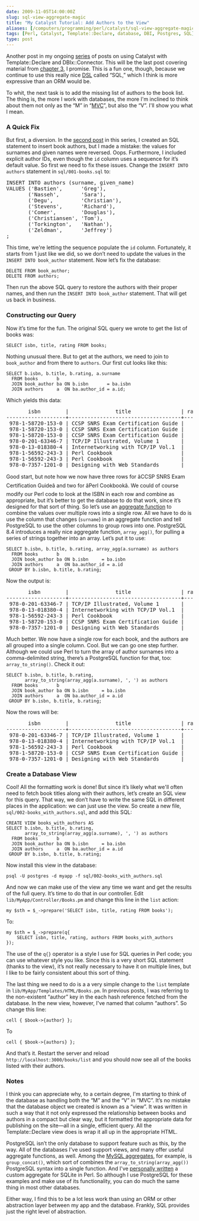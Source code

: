 ```yaml
--- 
date: 2009-11-05T14:00:00Z
slug: sql-view-aggregate-magic
title: "My Catalyst Tutorial: Add Authors to the View"
aliases: [/computers/programming/perl/catalyst/sql-view-aggregate-magic.html]
tags: [Perl, Catalyst, Template::Declare, database, DBI, Postgres, SQL]
type: post
---
```


<p>Another post in my ongoing <a href="/computers/programming/perl/catalyst%20title=" title="Just a Theory: “Catalyst”">series</a> of posts on using Catalyst with Template::Declare and DBIx::Connector. This will be the last post covering material from <a href="http://search.cpan.org/perldoc?Catalyst::Manual::Tutorial::03_MoreCatalystBasics" title="Catalyst Tutorial - Chapter 3: More Catalyst Application Development Basics">chapter 3</a>, I promise. This is a fun one, though, because we continue to use this really nice <a href="https://en.wikipedia.org/wiki/Domain-specific_language" title="Wikipedia: “Domain-Specific Language”">DSL</a> called “SQL,” which I think is more expressive than an ORM would be.</p>

<p>To whit, the next task is to add the missing list of authors to the book list. The thing is, the more I work with databases, the more I'm inclined to think about them not only as the “M” in “<a href="https://en.wikipedia.org/wiki/Model%E2%80%93view%E2%80%93controller" title="Wikipedia: “Model-view-controller”">MVC</a>”, but also the “V”. I'll show you what I mean.</p>

<h3>A Quick Fix</h3>

<p>But first, a diversion. In the <a href="/computers/programming/perl/catalyst/tutorial-continued.html">second post</a> in this series, I created an SQL statement to insert book authors, but I made a mistake: the values for surnames and given names were reversed. Oops. Furthermore, I included explicit author IDs, even though the <code>id</code> column uses a sequence for it’s default value. So first we need to fix these issues. Change  the <code>INSERT INTO authors</code> statement in <code>sql/001-books.sql</code> to:</p>

<pre>
INSERT INTO authors (surname, given_name)
VALUES (&#x27;Bastien&#x27;,      &#x27;Greg&#x27;),
       (&#x27;Nasseh&#x27;,       &#x27;Sara&#x27;),
       (&#x27;Degu&#x27;,         &#x27;Christian&#x27;),
       (&#x27;Stevens&#x27;,      &#x27;Richard&#x27;),
       (&#x27;Comer&#x27;,        &#x27;Douglas&#x27;),
       (&#x27;Christiansen&#x27;, &#x27;Tom&#x27;),
       (&#x27;Torkington&#x27;,   &#x27;Nathan&#x27;),
       (&#x27;Zeldman&#x27;,      &#x27;Jeffrey&#x27;)
;
</pre>

<p>This time, we're letting the sequence populate the <code>id</code> column. Fortunately, it starts from 1 just like we did, so we don’t need to update the values in the <code>INSERT INTO book_author</code> statement. Now let’s fix the database:</p>

<pre><code>DELETE FROM book_author;
DELETE FROM authors;
</code></pre>

<p>Then run the above SQL query to restore the authors with their proper names, and then run the <code>INSERT INTO book_author</code> statement. That will get us back in business.</p>

<h3>Constructing our Query</h3>

<p>Now it’s time for the fun. The original SQL query we wrote to get the list of books was:</p>

<pre><code>SELECT isbn, title, rating FROM books;
</code></pre>

<p>Nothing unusual there. But to get at the authors, we need to join to <code>book_author</code> and from there to <code>authors</code>. Our first cut looks like this:</p>

<pre><code>SELECT b.isbn, b.title, b.rating, a.surname
  FROM books       b
  JOIN book_author ba ON b.isbn       = ba.isbn
  JOIN authors     a  ON ba.author_id = a.id;
</code></pre>

<p>Which yields this data:</p>

<pre>
       isbn        |               title                | rating |   surname    
&#x2d;&#x2d;&#x2d;&#x2d;&#x2d;&#x2d;&#x2d;&#x2d;&#x2d;&#x2d;&#x2d;&#x2d;&#x2d;&#x2d;&#x2d;&#x2d;&#x2d;&#x2d;&#x2d;+&#x2d;&#x2d;&#x2d;&#x2d;&#x2d;&#x2d;&#x2d;&#x2d;&#x2d;&#x2d;&#x2d;&#x2d;&#x2d;&#x2d;&#x2d;&#x2d;&#x2d;&#x2d;&#x2d;&#x2d;&#x2d;&#x2d;&#x2d;&#x2d;&#x2d;&#x2d;&#x2d;&#x2d;&#x2d;&#x2d;&#x2d;&#x2d;&#x2d;&#x2d;&#x2d;&#x2d;+&#x2d;&#x2d;&#x2d;&#x2d;&#x2d;&#x2d;&#x2d;&#x2d;+&#x2d;&#x2d;&#x2d;&#x2d;&#x2d;&#x2d;&#x2d;&#x2d;&#x2d;&#x2d;&#x2d;&#x2d;&#x2d;&#x2d;
 978&#x2d;1&#x2d;58720&#x2d;153&#x2d;0 | CCSP SNRS Exam Certification Guide |      5 | Bastien
 978&#x2d;1&#x2d;58720&#x2d;153&#x2d;0 | CCSP SNRS Exam Certification Guide |      5 | Nasseh
 978&#x2d;1&#x2d;58720&#x2d;153&#x2d;0 | CCSP SNRS Exam Certification Guide |      5 | Degu
 978&#x2d;0&#x2d;201&#x2d;63346&#x2d;7 | TCP/IP Illustrated, Volume 1       |      5 | Stevens
 978&#x2d;0&#x2d;13&#x2d;018380&#x2d;4 | Internetworking with TCP/IP Vol.1  |      4 | Comer
 978&#x2d;1&#x2d;56592&#x2d;243&#x2d;3 | Perl Cookbook                      |      5 | Christiansen
 978&#x2d;1&#x2d;56592&#x2d;243&#x2d;3 | Perl Cookbook                      |      5 | Torkington
 978&#x2d;0&#x2d;7357&#x2d;1201&#x2d;0 | Designing with Web Standards       |      5 | Zeldman
</pre>


<p>Good start, but note how we now have three rows for âCCSP SNRS Exam Certification Guideâ and two for âPerl Cookbookâ. We could of course modify our Perl code to look at the ISBN in each row and combine as appropriate, but it’s better to get the database to do that work, since it’s designed for that sort of thing. So let’s use an <a href="http://www.postgresql.org/docs/current/static/functions-aggregate.html" title="PostgreSQL Documentation: âAggregate Functionsâ">aggregate function</a> to combine the values over multiple rows into a single row. All we have to do is use the column that changes (<code>surname</code>) in an aggregate function and tell PostgreSQL to use the other columns to group rows into one. PostgreSQL 8.4 introduces a really nice aggregate function, <code>array_agg()</code>, for pulling a series of strings together into an array. Let’s put it to use:</p>

<pre><code>SELECT b.isbn, b.title, b.rating, array_agg(a.surname) as authors
  FROM books       b
  JOIN book_author ba ON b.isbn     = ba.isbn
  JOIN authors     a  ON ba.author_id = a.id
 GROUP BY b.isbn, b.title, b.rating;
</code></pre>

<p>Now the output is:</p>

<pre>
       isbn        |               title                | rating |          authors         
&#x2d;&#x2d;&#x2d;&#x2d;&#x2d;&#x2d;&#x2d;&#x2d;&#x2d;&#x2d;&#x2d;&#x2d;&#x2d;&#x2d;&#x2d;&#x2d;&#x2d;&#x2d;&#x2d;+&#x2d;&#x2d;&#x2d;&#x2d;&#x2d;&#x2d;&#x2d;&#x2d;&#x2d;&#x2d;&#x2d;&#x2d;&#x2d;&#x2d;&#x2d;&#x2d;&#x2d;&#x2d;&#x2d;&#x2d;&#x2d;&#x2d;&#x2d;&#x2d;&#x2d;&#x2d;&#x2d;&#x2d;&#x2d;&#x2d;&#x2d;&#x2d;&#x2d;&#x2d;&#x2d;&#x2d;+&#x2d;&#x2d;&#x2d;&#x2d;&#x2d;&#x2d;&#x2d;&#x2d;+&#x2d;&#x2d;&#x2d;&#x2d;&#x2d;&#x2d;&#x2d;&#x2d;&#x2d;&#x2d;&#x2d;&#x2d;&#x2d;&#x2d;&#x2d;&#x2d;&#x2d;&#x2d;&#x2d;&#x2d;&#x2d;&#x2d;&#x2d;&#x2d;&#x2d;&#x2d;
 978&#x2d;0&#x2d;201&#x2d;63346&#x2d;7 | TCP/IP Illustrated, Volume 1       |      5 | {Stevens}
 978&#x2d;0&#x2d;13&#x2d;018380&#x2d;4 | Internetworking with TCP/IP Vol.1  |      4 | {Comer}
 978&#x2d;1&#x2d;56592&#x2d;243&#x2d;3 | Perl Cookbook                      |      5 | {Christiansen,Torkington}
 978&#x2d;1&#x2d;58720&#x2d;153&#x2d;0 | CCSP SNRS Exam Certification Guide |      5 | {Bastien,Nasseh,Degu}
 978&#x2d;0&#x2d;7357&#x2d;1201&#x2d;0 | Designing with Web Standards       |      5 | {Zeldman}
</pre>

<p>Much better. We now have a single row for each book, and the authors are all grouped into a single column. Cool. But we can go one step further. Although we could use Perl to turn the array of author surnames into a comma-delimited string, there’s a PostgreSQL function for that, too: <code>array_to_string()</code>. Check it out:</p>

<pre><code>SELECT b.isbn, b.title, b.rating,
       array_to_string(array_agg(a.surname), ', ') as authors
  FROM books       b
  JOIN book_author ba ON b.isbn     = ba.isbn
  JOIN authors     a  ON ba.author_id = a.id
 GROUP BY b.isbn, b.title, b.rating;
</code></pre>

<p>Now the rows will be:</p>

<pre>
       isbn        |               title                | rating |          authors          
&#x2d;&#x2d;&#x2d;&#x2d;&#x2d;&#x2d;&#x2d;&#x2d;&#x2d;&#x2d;&#x2d;&#x2d;&#x2d;&#x2d;&#x2d;&#x2d;&#x2d;&#x2d;&#x2d;+&#x2d;&#x2d;&#x2d;&#x2d;&#x2d;&#x2d;&#x2d;&#x2d;&#x2d;&#x2d;&#x2d;&#x2d;&#x2d;&#x2d;&#x2d;&#x2d;&#x2d;&#x2d;&#x2d;&#x2d;&#x2d;&#x2d;&#x2d;&#x2d;&#x2d;&#x2d;&#x2d;&#x2d;&#x2d;&#x2d;&#x2d;&#x2d;&#x2d;&#x2d;&#x2d;&#x2d;+&#x2d;&#x2d;&#x2d;&#x2d;&#x2d;&#x2d;&#x2d;&#x2d;+&#x2d;&#x2d;&#x2d;&#x2d;&#x2d;&#x2d;&#x2d;&#x2d;&#x2d;&#x2d;&#x2d;&#x2d;&#x2d;&#x2d;&#x2d;&#x2d;&#x2d;&#x2d;&#x2d;&#x2d;&#x2d;&#x2d;&#x2d;&#x2d;&#x2d;&#x2d;
 978&#x2d;0&#x2d;201&#x2d;63346&#x2d;7 | TCP/IP Illustrated, Volume 1       |      5 | Stevens
 978&#x2d;0&#x2d;13&#x2d;018380&#x2d;4 | Internetworking with TCP/IP Vol.1  |      4 | Comer
 978&#x2d;1&#x2d;56592&#x2d;243&#x2d;3 | Perl Cookbook                      |      5 | Christiansen, Torkington
 978&#x2d;1&#x2d;58720&#x2d;153&#x2d;0 | CCSP SNRS Exam Certification Guide |      5 | Bastien, Nasseh, Degu
 978&#x2d;0&#x2d;7357&#x2d;1201&#x2d;0 | Designing with Web Standards       |      5 | Zeldman
</pre>


<h3>Create a Database View</h3>

<p>Cool! All the formatting work is done! But since it’s likely what we'll often need to fetch book titles along with their authors, let’s create an SQL view for this query. That way, we don’t have to write the same SQL in different places in the application: we can just use the view. So create a new file, <code>sql/002-books_with_authors.sql</code>, and add this SQL:</p>

<pre><code>CREATE VIEW books_with_authors AS
SELECT b.isbn, b.title, b.rating,
       array_to_string(array_agg(a.surname), ', ') as authors
  FROM books       b
  JOIN book_author ba ON b.isbn     = ba.isbn
  JOIN authors     a  ON ba.author_id = a.id
 GROUP BY b.isbn, b.title, b.rating;
</code></pre>

<p>Now install this view in the database:</p>

<pre><code>psql -U postgres -d myapp -f sql/002-books_with_authors.sql
</code></pre>

<p>And now we can make use of the view any time we want and get the results of the full query. It’s time to do that in our controller. Edit <code>lib/MyApp/Controller/Books.pm</code> and change this line  in the <code>list</code> action:</p>

<pre><code>my $sth = $_-&gt;prepare('SELECT isbn, title, rating FROM books');
</code></pre>

<p>To:</p>

<pre><code>my $sth = $_-&gt;prepare(q{
    SELECT isbn, title, rating, authors FROM books_with_authors
});
</code></pre>

<p>The use of the <code>q{}</code> operator is a style I use for SQL queries in Perl code; you can use whatever style you like. Since this is a very short SQL statement (thanks to the view), it’s not really necessary to have it on multiple lines, but I like to be fairly consistent about this sort of thing.</p>

<p>The last thing we need to do is a a very simple change to the <code>list</code> template in <code>lib/MyApp/Templates/HTML/Books.pm</code>. In previous posts, I was referring to the non-existent “author” key in the each hash reference fetched from the database. In the new view, however, I've named that column “authors”. So change this line:</p>

<pre><code>cell { $book-&gt;{author} };
</code></pre>

<p>To</p>

<pre><code>cell { $book-&gt;{authors} };
</code></pre>

<p>And that’s it. Restart the server and reload <code>http://localhost:3000/books/list</code> and you should now see all of the books listed with their authors.</p>

<h3>Notes</h3>

<p>I think you can appreciate why, to a certain degree, I'm starting to think of the database as handling both the “M” and the “V” in “MVC”. It’s no mistake that the database object we created is known as a “view”. It was written in such a way that it not only expressed the relationship between books and authors in a compact but clear way, but it formatted the appropriate data for publishing on the site—all in a single, efficient query. All the Template::Declare view does is wrap it all up in the appropriate HTML.</p>

<p>PostgreSQL isn’t the only database to support feature such as this, by the way. All of the databases I've used support views, and many offer useful aggregate functions, as well. Among the <a href="http://dev.mysql.com/doc/refman/5.0/en/group-by-functions.html" title="MySQL Documentation: âGROUP BY (Aggregate) Functionsâ">MySQL aggregates</a>, for example, is <code>group_concat()</code>, which sort of combines the <code>array_to_string(array_agg())</code> PostgreSQL syntax into a single function. And I've <a href="http://www.justatheory.com/computers/databases/sqlite/custom_perl_aggregates.html" title="Just a Theory: âCustom Aggregates in Perlâ">personally written</a> a custom aggregate for SQLite in Perl. So although I use PostgreSQL for these examples and make use of its functionality, you can do much the same thing in most other databases.</p>

<p>Either way, I find this to be a lot less work than using an ORM or other abstraction layer between my app and the database. Frankly, SQL provides just the right level of abstraction.</p>
